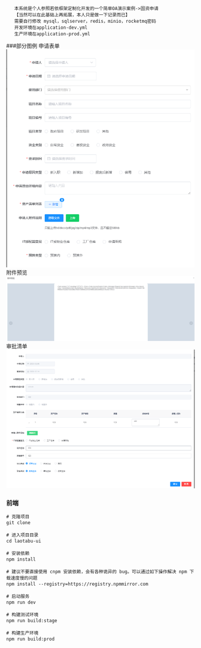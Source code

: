 
```text
   本系统是个人参照若依框架定制化开发的一个简单OA演示案例->固资申请
   【当然可以在此基础上再拓展，本人只是做一下记录而已】
   需要自行修改 mysql，sqlserver，redis，minio，rocketmq密码
   开发环境在application-dev.yml
   生产环境在application-prod.yml 
```
###部分图例
申请表单
![img.png](img.png)
附件预览
![img_1.png](img_1.png)
审批清单
![img_2.png](img_2.png)





### 前端

```
# 克隆项目
git clone

# 进入项目目录
cd laotabu-ui

# 安装依赖
npm install

# 建议不要直接使用 cnpm 安装依赖，会有各种诡异的 bug。可以通过如下操作解决 npm 下载速度慢的问题
npm install --registry=https://registry.npmmirror.com

# 启动服务
npm run dev

# 构建测试环境
npm run build:stage

# 构建生产环境
npm run build:prod
```



